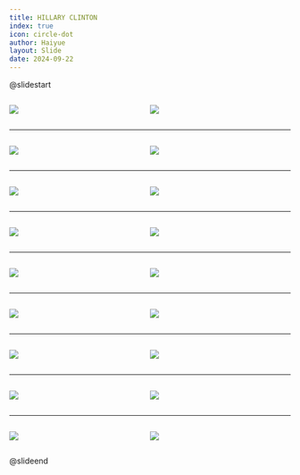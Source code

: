 ```yaml
---
title: HILLARY CLINTON
index: true
icon: circle-dot
author: Haiyue
layout: Slide
date: 2024-09-22
---
```

 
@slidestart

<div style="display:flex">
<div style="flex:1">

![](https://raw.githubusercontent.com/yclord/reading/refs/heads/master/english/Level-U/HILLARY%20CLINTON/001.webp)
</div>
<div style="flex:1">

![](https://raw.githubusercontent.com/yclord/reading/refs/heads/master/english/Level-U/HILLARY%20CLINTON/002.webp)
</div>
</div>

---

<div style="display:flex">
<div style="flex:1">

![](https://raw.githubusercontent.com/yclord/reading/refs/heads/master/english/Level-U/HILLARY%20CLINTON/003.webp)
</div>
<div style="flex:1">

![](https://raw.githubusercontent.com/yclord/reading/refs/heads/master/english/Level-U/HILLARY%20CLINTON/004.webp)
</div>
</div>

---

<div style="display:flex">
<div style="flex:1">

![](https://raw.githubusercontent.com/yclord/reading/refs/heads/master/english/Level-U/HILLARY%20CLINTON/005.webp)
</div>
<div style="flex:1">

![](https://raw.githubusercontent.com/yclord/reading/refs/heads/master/english/Level-U/HILLARY%20CLINTON/006.webp)
</div>
</div>

---

<div style="display:flex">
<div style="flex:1">

![](https://raw.githubusercontent.com/yclord/reading/refs/heads/master/english/Level-U/HILLARY%20CLINTON/007.webp)
</div>
<div style="flex:1">

![](https://raw.githubusercontent.com/yclord/reading/refs/heads/master/english/Level-U/HILLARY%20CLINTON/008.webp)
</div>
</div>

---

<div style="display:flex">
<div style="flex:1">

![](https://raw.githubusercontent.com/yclord/reading/refs/heads/master/english/Level-U/HILLARY%20CLINTON/009.webp)
</div>
<div style="flex:1">

![](https://raw.githubusercontent.com/yclord/reading/refs/heads/master/english/Level-U/HILLARY%20CLINTON/010.webp)
</div>
</div>

---

<div style="display:flex">
<div style="flex:1">

![](https://raw.githubusercontent.com/yclord/reading/refs/heads/master/english/Level-U/HILLARY%20CLINTON/011.webp)
</div>
<div style="flex:1">

![](https://raw.githubusercontent.com/yclord/reading/refs/heads/master/english/Level-U/HILLARY%20CLINTON/012.webp)
</div>
</div>

---

<div style="display:flex">
<div style="flex:1">

![](https://raw.githubusercontent.com/yclord/reading/refs/heads/master/english/Level-U/HILLARY%20CLINTON/013.webp)
</div>
<div style="flex:1">

![](https://raw.githubusercontent.com/yclord/reading/refs/heads/master/english/Level-U/HILLARY%20CLINTON/014.webp)
</div>
</div>

---

<div style="display:flex">
<div style="flex:1">

![](https://raw.githubusercontent.com/yclord/reading/refs/heads/master/english/Level-U/HILLARY%20CLINTON/015.webp)
</div>
<div style="flex:1">

![](https://raw.githubusercontent.com/yclord/reading/refs/heads/master/english/Level-U/HILLARY%20CLINTON/016.webp)
</div>
</div>

---

<div style="display:flex">
<div style="flex:1">

![](https://raw.githubusercontent.com/yclord/reading/refs/heads/master/english/Level-U/HILLARY%20CLINTON/017.webp)
</div>
<div style="flex:1">

![](https://raw.githubusercontent.com/yclord/reading/refs/heads/master/english/Level-U/HILLARY%20CLINTON/018.webp)
</div>
</div>

@slideend